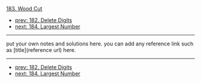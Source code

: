 [183. Wood Cut](http://www.lintcode.com/problem/wood-cut)

- [prev: 182. Delete Digits](182-delete-digits.md)
- [next: 184. Largest Number](184-largest-number.md)

---

put your own notes and solutions here.
you can add any reference link such as [title](reference url) here.

---

- [prev: 182. Delete Digits](182-delete-digits.md)
- [next: 184. Largest Number](184-largest-number.md)
